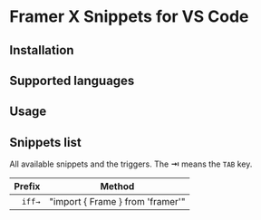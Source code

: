 # Framer X Snippets for VS Code

## Installation

## Supported languages

## Usage

## Snippets list

All available snippets and the triggers. The **⇥** means the `TAB` key.

| Prefix   | Method |
| -------: | ------- |
| `iff→`   | "import { Frame } from 'framer'" |
